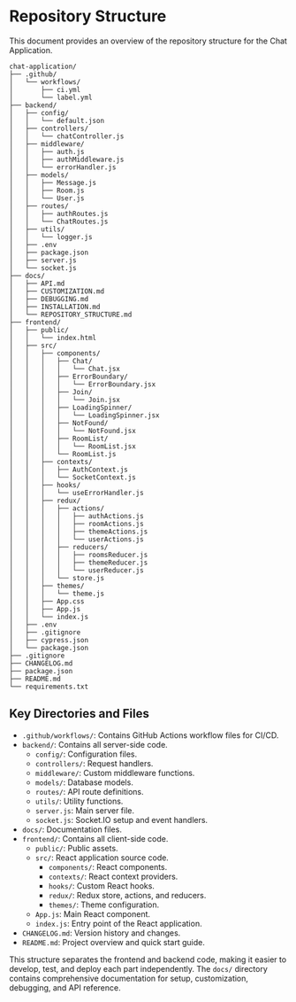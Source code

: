 # Repository Structure

This document provides an overview of the repository structure for the Chat Application.

```
chat-application/
├── .github/
│   └── workflows/
│       ├── ci.yml
│       └── label.yml
├── backend/
│   ├── config/
│   │   └── default.json
│   ├── controllers/
│   │   └── chatController.js
│   ├── middleware/
│   │   ├── auth.js
│   │   ├── authMiddleware.js
│   │   └── errorHandler.js
│   ├── models/
│   │   ├── Message.js
│   │   ├── Room.js
│   │   └── User.js
│   ├── routes/
│   │   ├── authRoutes.js
│   │   └── ChatRoutes.js
│   ├── utils/
│   │   └── logger.js
│   ├── .env
│   ├── package.json
│   ├── server.js
│   └── socket.js
├── docs/
│   ├── API.md
│   ├── CUSTOMIZATION.md
│   ├── DEBUGGING.md
│   ├── INSTALLATION.md
│   └── REPOSITORY_STRUCTURE.md
├── frontend/
│   ├── public/
│   │   └── index.html
│   ├── src/
│   │   ├── components/
│   │   │   ├── Chat/
│   │   │   │   └── Chat.jsx
│   │   │   ├── ErrorBoundary/
│   │   │   │   └── ErrorBoundary.jsx
│   │   │   ├── Join/
│   │   │   │   └── Join.jsx
│   │   │   ├── LoadingSpinner/
│   │   │   │   └── LoadingSpinner.jsx
│   │   │   ├── NotFound/
│   │   │   │   └── NotFound.jsx
│   │   │   ├── RoomList/
│   │   │   │   └── RoomList.jsx
│   │   │   └── RoomList.js
│   │   ├── contexts/
│   │   │   ├── AuthContext.js
│   │   │   └── SocketContext.js
│   │   ├── hooks/
│   │   │   └── useErrorHandler.js
│   │   ├── redux/
│   │   │   ├── actions/
│   │   │   │   ├── authActions.js
│   │   │   │   ├── roomActions.js
│   │   │   │   ├── themeActions.js
│   │   │   │   └── userActions.js
│   │   │   ├── reducers/
│   │   │   │   ├── roomsReducer.js
│   │   │   │   ├── themeReducer.js
│   │   │   │   └── userReducer.js
│   │   │   └── store.js
│   │   ├── themes/
│   │   │   └── theme.js
│   │   ├── App.css
│   │   ├── App.js
│   │   └── index.js
│   ├── .env
│   ├── .gitignore
│   ├── cypress.json
│   └── package.json
├── .gitignore
├── CHANGELOG.md
├── package.json
├── README.md
└── requirements.txt
```

## Key Directories and Files

- `.github/workflows/`: Contains GitHub Actions workflow files for CI/CD.
- `backend/`: Contains all server-side code.
  - `config/`: Configuration files.
  - `controllers/`: Request handlers.
  - `middleware/`: Custom middleware functions.
  - `models/`: Database models.
  - `routes/`: API route definitions.
  - `utils/`: Utility functions.
  - `server.js`: Main server file.
  - `socket.js`: Socket.IO setup and event handlers.
- `docs/`: Documentation files.
- `frontend/`: Contains all client-side code.
  - `public/`: Public assets.
  - `src/`: React application source code.
    - `components/`: React components.
    - `contexts/`: React context providers.
    - `hooks/`: Custom React hooks.
    - `redux/`: Redux store, actions, and reducers.
    - `themes/`: Theme configuration.
  - `App.js`: Main React component.
  - `index.js`: Entry point of the React application.
- `CHANGELOG.md`: Version history and changes.
- `README.md`: Project overview and quick start guide.

This structure separates the frontend and backend code, making it easier to develop, test, and deploy each part independently. The `docs/` directory contains comprehensive documentation for setup, customization, debugging, and API reference.
